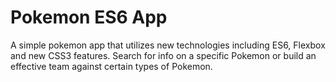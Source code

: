 # Pokemon ES6 App

A simple pokemon app that utilizes new technologies including ES6, Flexbox and new CSS3 features. Search for info on a specific Pokemon or build an effective team against certain types of Pokemon.